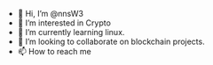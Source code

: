- 👋 Hi, I’m @nnsW3
- 👀 I’m interested in Crypto
- 🌱 I’m currently learning linux.
- 💞️ I’m looking to collaborate on blockchain projects.
- 📫 How to reach me 



